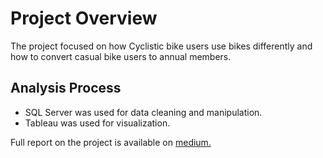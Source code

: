 # Project Overview

The project focused on how Cyclistic bike users use bikes differently and how to convert casual bike users to annual members.

## Analysis Process

- SQL Server was used for data cleaning and manipulation.
- Tableau was used for visualization.

 Full report on the project is available on [medium.](https://medium.com/@atollysamuel/google-data-analytics-capstone-project-cyclistic-bike-share-analysis-504a2c8cd92f)
